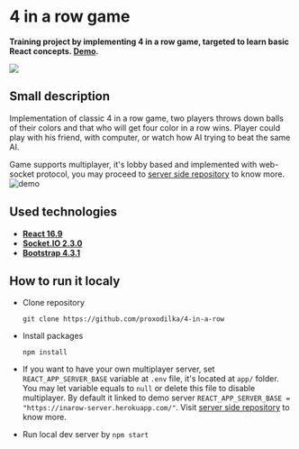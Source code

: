 # 4 in a row game

**Training project by implementing 4 in a row game, targeted to learn basic React concepts. [Demo](https://inarow-server.herokuapp.com/#/).**

![](https://sun9-28.userapi.com/c854416/v854416664/1e3770/Mee2MqxbLig.jpg)

## Small description
Implementation of classic 4 in a row game, two players throws down balls of their colors and that who will get four color in a row wins.
Player could play with his friend, with computer, or watch how AI trying to beat the same AI.

Game supports multiplayer, it's lobby based and implemented with web-socket protocol, you may proceed to [server side repository](https://github.com/proxodilka/4-in-a-row-server) to know more.
![demo](https://s5.gifyu.com/images/4inrow_demo0fe3c52bedd47dc0.gif)

## Used technologies
- **[React 16.9](https://github.com/facebook/react/)** 
- **[Socket.IO 2.3.0](https://github.com/socketio/socket.io-client)**
- **[Bootstrap 4.3.1](https://github.com/twbs/bootstrap)**

## How to run it localy
- Clone repository

  `git clone https://github.com/proxodilka/4-in-a-row`
- Install packages

  `npm install`
- If you want to have your own multiplayer server, set `REACT_APP_SERVER_BASE` variable at `.env` file, it's located at `app/` folder. You may let variable equals to `null` or delete this file to disable multiplayer.
By default it linked to demo server `REACT_APP_SERVER_BASE = "https://inarow-server.herokuapp.com/"`.
Visit [server side repository](https://github.com/proxodilka/4-in-a-row-server) to know more.

- Run local dev server by `npm start`
